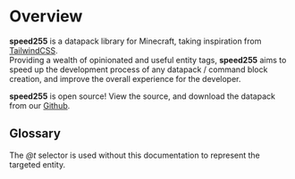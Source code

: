 # Overview

**speed255** is a datapack library for Minecraft, taking inspiration from [TailwindCSS](https://tailwindcss.com).  
Providing a wealth of opinionated and useful entity tags, **speed255** aims to speed up the development process of any datapack / command block creation, and improve the overall experience for the developer.

**speed255** is open source! View the source, and download the datapack from our [Github](https://github.com/moxvallix/speed255).

## Glossary
The _@t_ selector is used without this documentation to represent the targeted entity.

